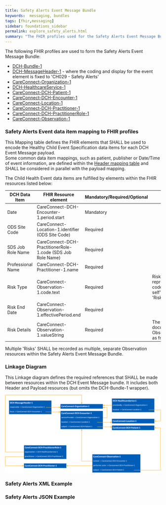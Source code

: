 ```yaml
---
title: Safety Alerts Event Message Bundle
keywords:  messaging, bundles
tags: [fhir,messaging]
sidebar: foundations_sidebar
permalink: explore_safety_alerts.html
summary: "The FHIR profiles used for the Safety Alerts Event Message Bundle"
---
```


The following FHIR profiles are used to form the Safety Alerts Event Message Bundle:

- [DCH-Bundle-1](https://fhir.nhs.uk/STU3/StructureDefinition/DCH-Bundle-1)
- [DCH-MessageHeader-1](https://fhir.nhs.uk/STU3/StructureDefinition/DCH-MessageHeader-1) - where the coding and display for the event element is fixed to 'CH029 - Safety Alerts'
- [CareConnect-Organization-1](https://fhir.hl7.org.uk/STU3/StructureDefinition/CareConnect-Organization-1)
- [DCH-HealthcareService-1](https://fhir.nhs.uk/STU3/StructureDefinition/DCH-HealthcareService-1)
- [CareConnect-DCH-Patient-1](https://fhir.nhs.uk/STU3/StructureDefinition/CareConnect-DCH-Patient-1)
- [CareConnect-DCH-Encounter-1](https://fhir.nhs.uk/STU3/StructureDefinition/CareConnect-DCH-Encounter-1)
- [CareConnect-Location-1](https://fhir.hl7.org.uk/STU3/StructureDefinition/CareConnect-Location-1)
- [CareConnect-DCH-Practitioner-1](https://fhir.nhs.uk/STU3/StructureDefinition/CareConnect-DCH-Practitioner-1)
- [CareConnect-DCH-PractitionerRole-1](https://fhir.nhs.uk/STU3/StructureDefinition/CareConnect-DCH-PractitionerRole-1) 
- [CareConnect-Observation-1](https://fhir.nhs.uk/STU3/StructureDefinition/CareConnect-DCH-SafeguardingRisk-Observation-1)

### Safety Alerts Event data item mapping to FHIR profiles ###

This Mapping table defines the FHIR elements that SHALL be used to encode the Healthy Child Event Specification data items for each DCH Event Message payload.  
Some common data item mappings, such as patient, publisher or Date/Time of event information, are defined within the [Header mapping table](../explore_event_header_design.html) and SHALL be considered in parallel with the payload mapping.

The Child Health Event data items are fulfilled by elements within the FHIR resources listed below:

| DCH Data Item     | FHIR Resource element                                       | Mandatory/Required/Optional | Note                                                                 |
|-------------------|-------------------------------------------------------------|-----------------------------|----------------------------------------------------------------------|
| Date              | CareConnect-DCH-Encounter-1.period.start                    | Mandatory                   |                                                                      |
| ODS Site Code     | CareConnect-Location-1.identifier (ODS Site Code)           | Required                    |                                                                      |
| SDS Job Role Name | CareConnect-DCH-PractitionerRole-1.code (SDS Job Role Name) | Required                    |                                                                      |
| Professional Name | CareConnect-DCH-Practitioner-1.name                         | Required                    |                                                                      |
| Risk Type         | CareConnect-Observation-1.code.text                         | Required                    | Risk type SHALL be represented by setting code.text to 'Risk to self', 'Risk to others' or 'Risk from others'  |
| Risk End Date     | CareConnect-Observation-1.effectivePeriod.end               | Required                    |                                                                      |
| Risk Details      | CareConnect-Observation-1.valueString                       | Required                    | The identified risk is documented in Observation.valueString as free text.          |

Multiple 'Risks' SHALL be recorded as multiple, separate Observation resources within the Safety Alerts Event Message Bundle.

### Linkage Diagram ###

This Linkage diagram defines the required references that SHALL be made between resources within the DCH Event Message bundle. It includes both Header and Payload resources (but omits the DCH-Bundle-1 wrapper).

<img src="images/explore/SafetyAlerts.png">

### Safety Alerts XML Example ###

<script src="https://gist.github.com/IOPS-DEV/9cabbe020c71b79b32c8595c17661098.js"></script>

### Safety Alerts JSON Example ###

<script src="https://gist.github.com/IOPS-DEV/898e56846e6b7553efe70e0ce336f565.js"></script>